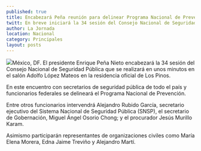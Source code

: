 ```yaml
---
published: true
title: Encabezará Peña reunión para delinear Programa Nacional de Prevención
twitt: En breve iniciará la 34 sesión del Consejo Nacional de Seguridad Pública en Los Pinos. Asisten los secretarios del ramo del país
author: La Jornada
location: Nacional
category: Principales
layout: posts
---
```


![](http://i.imgur.com/KJu686om.jpg)México, DF. El presidente Enrique Peña Nieto encabezará la 34 sesión del Consejo Nacional de Seguridad Pública que se realizará en unos minutos en el salón Adolfo López Mateos en la residencia oficial de Los Pinos.

En este encuentro con secretarios de seguridad pública de todo el país y funcionarios federales se delineará el Programa Nacional de Prevención.

Entre otros funcionarios intervendrá Alejandro Rubido García, secretario ejecutivo del Sistema Nacional de Seguridad Pública (SNSP), el secretario de Gobernación, Miguel Ángel Osorio Chong; y el procurador Jesús Murillo Karam.

Asimismo participarán representantes de organizaciones civiles como María Elena Morera, Edna Jaime Treviño y Alejandro Martí.
